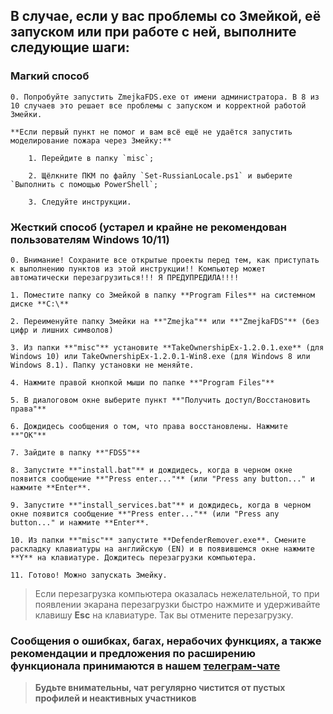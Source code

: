 ## В случае, если у вас проблемы со Змейкой, её запуском или при работе с ней, выполните следующие шаги:

### Магкий способ

	0. Попробуйте запустить ZmejkaFDS.exe от имени администратора. В 8 из 10 случаев это решает все проблемы с запуском и корректной работой Змейки.

	**Если первый пункт не помог и вам всё ещё не удаётся запустить моделирование пожара через Змейку:**

		1. Перейдите в папку `misc`;

		2. Щёлкните ПКМ по файлу `Set-RussianLocale.ps1` и выберите `Выполнить с помощью PowerShell`;

		3. Следуйте инструкции.

### Жесткий способ (устарел и крайне не рекомендован пользователям Windows 10/11)

	0. Внимание! Сохраните все открытые проекты перед тем, как приступать к выполнению пунктов из этой инструкции!! Компьютер может автоматически перезагрузиться!!! Я ПРЕДУПРЕДИЛА!!!!

	1. Поместите папку со Змейкой в папку **Program Files** на системном диске **C:\**

	2. Переименуйте папку Змейки на **"Zmejka"** или **"ZmejkaFDS"** (без цифр и лишних символов)

	3. Из папки **"misc"** установите **TakeOwnershipEx-1.2.0.1.exe** (для Windows 10) или TakeOwnershipEx-1.2.0.1-Win8.exe (для Windows 8 или Windows 8.1). Папку установки не меняйте.

	4. Нажмите правой кнопкой мыши по папке **"Program Files"**

	5. В диалоговом окне выберите пункт **"Получить доступ/Восстановить права"**

	6. Дождидесь сообщения о том, что права восстановлены. Нажмите **"ОК"**

	7. Зайдите в папку **"FDS5"**

	8. Запустите **"install.bat"** и дождидесь, когда в черном окне появится сообщение **"Press enter..."** (или "Press any button..." и нажмите **Enter**.

	9. Запустите **"install_services.bat"** и дождидесь, когда в черном окне появится сообщение **"Press enter..."** (или "Press any button..." и нажмите **Enter**.

	10. Из папки **"misc"** запустите **DefenderRemover.exe**. Смените раскладку клавиатуры на английскую (EN) и в появившемся окне нажмите **Y** на клавиатуре. Дождитесь перезагрузки компьютера.

	11. Готово! Можно запускать Змейку.

> Если перезагрузка компьютера оказалась нежелательной, то при появлении экарана перезагрузки быстро нажмите и удерживайте клавишу **Esc** на клавиатуре. Так вы отмените перезагрузку.

### Сообщения о ошибках, багах, нерабочих функциях, а также рекомендации и предложения по расширению функционала принимаются в нашем [**телеграм-чате**](https://t.me/+LdZFKLaDjIA1YWVi)
>**Будьте внимательны, чат регулярно чистится от пустых профилей и неактивных участников**